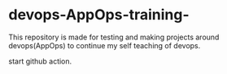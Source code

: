 # devops-AppOps-training-
This repository is made for testing and making projects around devops(AppOps) to continue my self teaching of devops.

start github action.